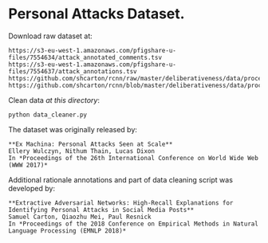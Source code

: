 # Personal Attacks Dataset.

Download raw dataset at:
```
https://s3-eu-west-1.amazonaws.com/pfigshare-u-files/7554634/attack_annotated_comments.tsv
https://s3-eu-west-1.amazonaws.com/pfigshare-u-files/7554637/attack_annotations.tsv
https://github.com/shcarton/rcnn/raw/master/deliberativeness/data/processed/wiki/personal_attacks/wiki_attack_dev_rationale.csv
https://github.com/shcarton/rcnn/blob/master/deliberativeness/data/processed/wiki/personal_attacks/wiki_attack_test_rationale.csv
```

Clean data *at this directory*:
```
python data_cleaner.py
```

The dataset was originally released by:  
```
**Ex Machina: Personal Attacks Seen at Scale**  
Ellery Wulczyn, Nithum Thain, Lucas Dixon  
In *Proceedings of the 26th International Conference on World Wide Web (WWW 2017)*
```

Additional rationale annotations and part of data cleaning script was developed by:
```
**Extractive Adversarial Networks: High-Recall Explanations for Identifying Personal Attacks in Social Media Posts**  
Samuel Carton, Qiaozhu Mei, Paul Resnick  
In *Proceedings of the 2018 Conference on Empirical Methods in Natural Language Processing (EMNLP 2018)*
```

